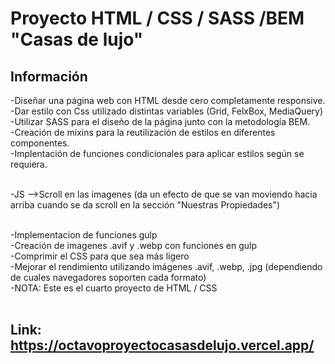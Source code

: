 # Proyecto HTML / CSS / SASS /BEM "Casas de lujo"


## Información

-Diseñar una página web con HTML desde cero  completamente responsive. <br>
-Dar estilo con Css utilizado distintas variables (Grid, FelxBox, MediaQuery)<br>
-Utilizar SASS para el diseño de la página junto con la metodología BEM.<br>
-Creación de mixins para la reutilización de estilos en diferentes componentes.<br>
-Implentación de funciones condicionales para aplicar estilos según se requiera.<br><br>

-JS -->Scroll en las imagenes (da un efecto de que se van moviendo hacia arriba cuando se da scroll en la sección "Nuestras Propiedades")<br><br>

-Implementacion de funciones gulp<br>
-Creación de imagenes .avif y .webp con funciones en gulp<br>
-Comprimir el CSS para que sea más ligero<br>
-Mejorar el rendimiento utilizando imágenes .avif, .webp, .jpg (dependiendo de cuales navegadores soporten cada formato)<br>
-NOTA: Este es el cuarto proyecto de HTML / CSS
<br><br>



## Link:  https://octavoproyectocasasdelujo.vercel.app/
